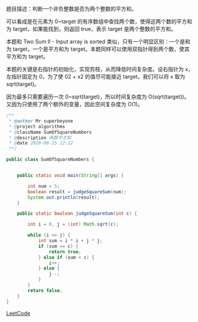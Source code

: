 
题目描述：判断一个非负整数是否为两个整数的平方和。

可以看成是在元素为 0~target 的有序数组中查找两个数，使得这两个数的平方和为 target，如果能找到，则返回 true，表示 target 是两个整数的平方和。

本题和 Two Sum II - Input array is sorted 类似，只有一个明显区别：一个是和为 target，一个是平方和为 target。本题同样可以使用双指针得到两个数，使其平方和为 target。

本题的关键是右指针的初始化，实现剪枝，从而降低时间复杂度。设右指针为 x，左指针固定为 0，为了使 02 + x2 的值尽可能接近 target，我们可以将 x 取为 sqrt(target)。

因为最多只需要遍历一次 0~sqrt(target)，所以时间复杂度为 O(sqrt(target))。又因为只使用了两个额外的变量，因此空间复杂度为 O(1)。

```java
/**
 * @author Mr.superbeyone
 * @project algorithms
 * @className SumOfSquareNumbers
 * @description 两数平方和
 * @date 2020-08-25 12:12
 **/

public class SumOfSquareNumbers {


    public static void main(String[] args) {

        int num = 5;
        boolean result = judgeSquareSum(num);
        System.out.println(result);
    }

    public static boolean judgeSquareSum(int c) {

        int i = 0, j = (int) Math.sqrt(c);

        while (i <= j) {
            int sum = i * i + j * j;
            if (sum == c) {
                return true;
            } else if (sum < c) {
                i++;
            } else {
                j--;
            }
        }
        return false;
    }
}
```
[LeetCode](https://leetcode.com/problems/sum-of-square-numbers/description/)